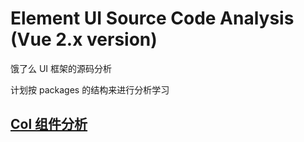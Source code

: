 # Element UI Source Code Analysis (Vue 2.x version)

饿了么 UI 框架的源码分析

计划按 packages 的结构来进行分析学习

## [Col 组件分析]('./packages/col/source.md)

